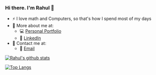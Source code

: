### Hi there. I'm Rahul 👋

- :zap: I love math and Computers, so that's how I spend most of my days
- 📌 More about me at:
   - 💻 [Personal Portfolio]([portfolio/assets/index.html](https://github.com/rxhuuulll/portfolio/blob/6bee93b5785f86bc5ca2c1d9e91631dd8d99cd52/portfolio/assets/index.html))
   - 🏢 [LinkedIn](https://www.linkedin.com/in/)
- 🤙 Contact me at:
   - 📧 [Email](rahul909ar@gmail.com)


[![Rahul's github stats](https://github-readme-stats.vercel.app/api?username=rxhuuulll&count_private=true&show_icons=true&theme=tokyonight&hide_rank=false)](https://github.com/anuraghazra/github-readme-stats)

[![Top Langs](https://github-readme-stats.vercel.app/api/top-langs/?username=rxhuuulll&layout=compact&theme=tokyonight)](https://github.com/anuraghazra/github-readme-stats)

